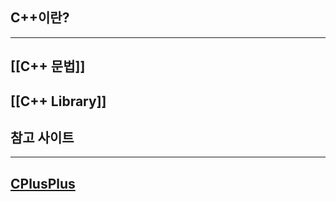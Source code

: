 ## C++이란?
---

## [[C++ 문법]]
## [[C++ Library]]
## 참고 사이트
---
## [CPlusPlus](https://cplusplus.com/)
